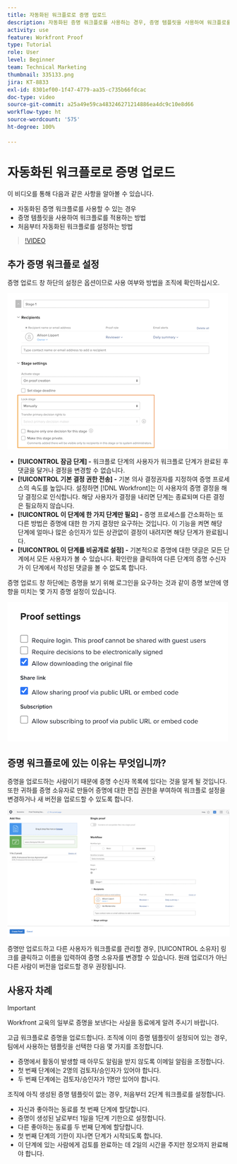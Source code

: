 ```yaml
---
title: 자동화된 워크플로로 증명 업로드
description: 자동화된 증명 워크플로를 사용하는 경우, 증명 템플릿을 사용하여 워크플로를 적용하는 방법 및 처음부터 자동화된 워크플로를 설정하는 방법에 대해 알아봅니다.
activity: use
feature: Workfront Proof
type: Tutorial
role: User
level: Beginner
team: Technical Marketing
thumbnail: 335133.png
jira: KT-8833
exl-id: 8301ef00-1f47-4779-aa35-c735b66fdcac
doc-type: video
source-git-commit: a25a49e59ca483246271214886ea4dc9c10e8d66
workflow-type: ht
source-wordcount: '575'
ht-degree: 100%

---
```


# 자동화된 워크플로로 증명 업로드

이 비디오를 통해 다음과 같은 사항을 알아볼 수 있습니다.

* 자동화된 증명 워크플로를 사용할 수 있는 경우
* 증명 템플릿을 사용하여 워크플로를 적용하는 방법
* 처음부터 자동화된 워크플로를 설정하는 방법

>[!VIDEO](https://video.tv.adobe.com/v/335133/?quality=12&learn=on)



## 추가 증명 워크플로 설정

증명 업로드 창 하단의 설정은 옵션이므로 사용 여부와 방법을 조직에 확인하십시오.

![[!UICONTROL 단계 설정]이 강조 표시된 [!UICONTROL 새 증명] 창의 이미지](assets/additional-proof-workflow-settings.png)

* **[!UICONTROL 잠금 단계] -** 워크플로 단계의 사용자가 워크플로 단계가 완료된 후 댓글을 달거나 결정을 변경할 수 없습니다.
* **[!UICONTROL 기본 결정 권한 전송] -** 기본 의사 결정권자를 지정하여 증명 프로세스의 속도를 높입니다. 설정하면 [!DNL Workfront]는 이 사용자의 증명 결정을 해당 결정으로 인식합니다. 해당 사용자가 결정을 내리면 단계는 종료되며 다른 결정은 필요하지 않습니다.
* **[!UICONTROL 이 단계에 한 가지 단계만 필요] -** 증명 프로세스를 간소화하는 또 다른 방법은 증명에 대한 한 가지 결정만 요구하는 것입니다. 이 기능을 켜면 해당 단계에 얼마나 많은 승인자가 있든 상관없이 결정이 내려지면 해당 단계가 완료됩니다.
* **[!UICONTROL 이 단계를 비공개로 설정] -** 기본적으로 증명에 대한 댓글은 모든 단계에서 모든 사용자가 볼 수 있습니다. 확인란을 클릭하여 다른 단계의 증명 수신자가 이 단계에서 작성된 댓글을 볼 수 없도록 합니다.

증명 업로드 창 하단에는 증명을 보기 위해 로그인을 요구하는 것과 같이 증명 보안에 영향을 미치는 몇 가지 증명 설정이 있습니다.

<!--
Learn more about these in the Proof settings section of the Configure a proof article.
-->

![증명 업로드 창의 [!UICONTROL 증명 설정] 섹션 이미지](assets/additional-proof-workflow-settings-2.png)

<!--
### Learn more
* Automated workflow overview
* Automated workflow stages overview
-->

<!--
### Guides
* Plan an advanced workflow worksheet
-->

## 증명 워크플로에 있는 이유는 무엇입니까?

증명을 업로드하는 사람이기 때문에 증명 수신자 목록에 있다는 것을 알게 될 것입니다. 또한 귀하를 증명 소유자로 만들어 증명에 대한 편집 권한을 부여하여 워크플로 설정을 변경하거나 새 버전을 업로드할 수 있도록 합니다.

![수신자 목록에 증명 소유자가 강조 표시된 증명 업로드 창 이미지](assets/proof-owner.png)

증명만 업로드하고 다른 사용자가 워크플로를 관리할 경우, [!UICONTROL 소유자] 링크를 클릭하고 이름을 입력하여 증명 소유자를 변경할 수 있습니다. 원래 업로더가 아닌 다른 사람이 버전을 업로드할 경우 권장됩니다.

## 사용자 차례

>[!IMPORTANT]
>
>Workfront 교육의 일부로 증명을 보낸다는 사실을 동료에게 알려 주시기 바랍니다.


고급 워크플로로 증명을 업로드합니다. 조직에 이미 증명 템플릿이 설정되어 있는 경우, 팀에서 사용하는 템플릿을 선택한 다음 몇 가지를 조정합니다.

* 증명에서 활동이 발생할 때 아무도 알림을 받지 않도록 이메일 알림을 조정합니다.
* 첫 번째 단계에는 2명의 검토자/승인자가 있어야 합니다.
* 두 번째 단계에는 검토자/승인자가 1명만 있어야 합니다.

조직에 아직 생성된 증명 템플릿이 없는 경우, 처음부터 2단계 워크플로를 설정합니다.

* 자신과 좋아하는 동료를 첫 번째 단계에 할당합니다.
* 증명이 생성된 날로부터 1일을 1단계 기한으로 설정합니다.
* 다른 좋아하는 동료를 두 번째 단계에 할당합니다.
* 첫 번째 단계의 기한이 지나면 단계가 시작되도록 합니다.
* 이 단계에 있는 사람에게 검토를 완료하는 데 2일의 시간을 주지만 정오까지 완료해야 합니다.


